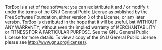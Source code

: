 TorBox is a set of free software: you can redistribute it and / or modify it under the terms of the GNU General Public License as published by the Free Software Foundation, either version 3 of the License, or any later version. TorBox is distributed in the hope that it will be useful, but WITHOUT ANY WARRANTY; without even the implied warranty of MERCHANTABILITY or FITNESS FOR A PARTICULAR PURPOSE. See the GNU General Public License for more details. To view a copy of the GNU General Public License please see <http://www.gnu.org/licenses/>.
